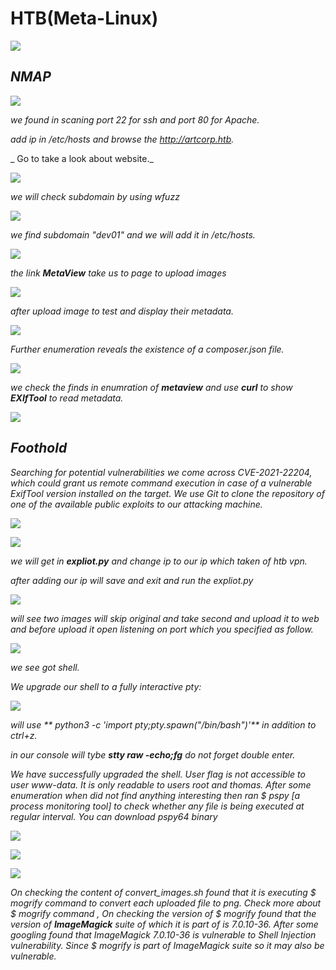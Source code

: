 HTB(Meta-Linux)
===============

![](/Assets/HTB/Meta/reired.png)

_**NMAP**_
-------------

![](/Assets/HTB/Meta/nmap.png)

_we found in scaning port 22 for ssh and port 80 for Apache._

_add ip in /etc/hosts and browse the http://artcorp.htb._

_ Go to take a look about website._

![](/Assets/HTB/Meta/browser.png)

_we will check subdomain by using *wfuzz*_

![](/Assets/HTB/Meta/fuzz.png) 

_we find subdomain *"dev01"* and we will add it in /etc/hosts._

![](/Assets/HTB/Meta/webhost.png) 

_the link **MetaView** take us to page to upload images_ 

![](/Assets/HTB/Meta/linkvhost.png) 

_after upload image to test and display their metadata._ 

![](/Assets/HTB/Meta/exictftool.png) 

_Further enumeration reveals the existence of a composer.json file._

![](/Assets/HTB/Meta/composer.png)

_we check the finds in enumration of **metaview** and use **curl** to show **EXIfTool** to read metadata._

![](/Assets/HTB/Meta/curl.png)

_**Foothold**_
---------------


_Searching for potential vulnerabilities we come across CVE-2021-22204, which could grant us remote
command execution in case of a vulnerable ExifTool version installed on the target. We use Git to clone the
repository of one of the available public exploits to our attacking machine._



![](/Assets/HTB/Meta/clone.png)

![](/Assets/HTB/Meta/cv.png)

_we will get in **expliot.py** and change ip to our ip which taken of htb vpn._ 

_after adding our ip will save and exit and run the expliot.py_ 

![](/Assets/HTB/Meta/run.png)

_will see two images will skip original and take second and upload it to web and before upload it open listening  on port which you specified as follow._

![](/Assets/HTB/Meta/shell.png)

_we see got shell._

_We upgrade our shell to a fully interactive pty:_ 

![](/Assets/HTB/Meta/upgrade.png)


_will use ** python3 -c 'import pty;pty.spawn("/bin/bash")'** in addition to ctrl+z._ 

_in our console will tybe **stty raw -echo;fg** do not forget double enter._ 

_We have successfully upgraded the shell. User flag is not accessible to user www-data. It is only readable to users root and thomas. After some enumeration when did not find anything interesting then ran $ pspy [a process monitoring tool] to check whether any file is being executed at regular interval. You can download pspy64 binary_ 

![](/Assets/HTB/Meta/pspy.png)

![](/Assets/HTB/Meta/mog.png)

![](/Assets/HTB/Meta/mography.png)

_On checking the content of convert_images.sh found that it is executing $ mogrify command to convert each uploaded file to png. Check more about $ mogrify command , On checking the version of $ mogrify found that the version of **ImageMagick** suite of which it is part of is 7.0.10-36. After some googling found that ImageMagick 7.0.10-36 is vulnerable to Shell Injection vulnerability. Since $ mogrify is part of ImageMagick suite so it may also be vulnerable._

